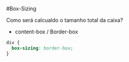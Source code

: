 
 #Box-Sizing

  Como será calcualdo o tamanho total da caixa?
  
  - content-box / Border-box

  ```css
  div {
    box-sizing: border-box;
  }
  ```